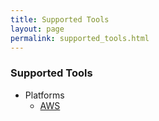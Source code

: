 ```yaml
---
title: Supported Tools
layout: page
permalink: supported_tools.html
---
```


### Supported Tools

* Platforms
  * [AWS](https://aws.amazon.com)

